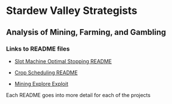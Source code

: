 # Stardew Valley Strategists
## Analysis of Mining, Farming, and Gambling

### Links to README files

- [Slot Machine Optimal Stopping README](./Slot-Machines-Optimal-Stopping/README.md)

- [Crop Scheduling README](./Crop%20Scheduling/README.md)

- [Mining Explore Exploit]()

Each README goes into more detail for each of the projects